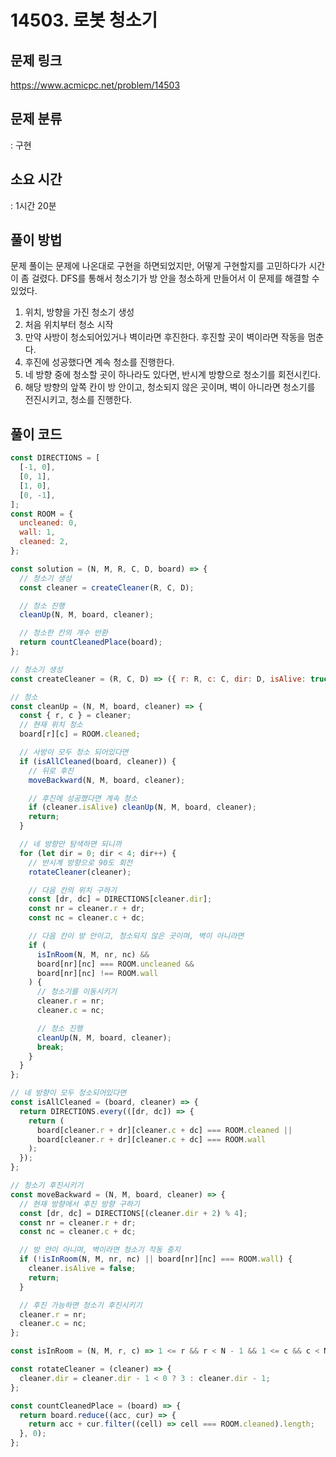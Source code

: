 # 14503. 로봇 청소기

## 문제 링크

https://www.acmicpc.net/problem/14503

## 문제 분류

: 구현

## 소요 시간

: 1시간 20분

## 풀이 방법

문제 풀이는 문제에 나온대로 구현을 하면되었지만, 어떻게 구현할지를 고민하다가 시간이 좀 걸렸다. DFS를 통해서 청소기가 방 안을 청소하게 만들어서 이 문제를 해결할 수 있었다.

1. 위치, 방향을 가진 청소기 생성
2. 처음 위치부터 청소 시작
3. 만약 사방이 청소되어있거나 벽이라면 후진한다. 후진할 곳이 벽이라면 작동을 멈춘다.
4. 후진에 성공했다면 계속 청소를 진행한다.
5. 네 방향 중에 청소할 곳이 하나라도 있다면, 반시계 방향으로 청소기를 회전시킨다.
6. 해당 방향의 앞쪽 칸이 방 안이고, 청소되지 않은 곳이며, 벽이 아니라면 청소기를 전진시키고, 청소를 진행한다.

## 풀이 코드

```js
const DIRECTIONS = [
  [-1, 0],
  [0, 1],
  [1, 0],
  [0, -1],
];
const ROOM = {
  uncleaned: 0,
  wall: 1,
  cleaned: 2,
};

const solution = (N, M, R, C, D, board) => {
  // 청소기 생성
  const cleaner = createCleaner(R, C, D);

  // 청소 진행
  cleanUp(N, M, board, cleaner);

  // 청소한 칸의 개수 반환
  return countCleanedPlace(board);
};

// 청소기 생성
const createCleaner = (R, C, D) => ({ r: R, c: C, dir: D, isAlive: true });

// 청소
const cleanUp = (N, M, board, cleaner) => {
  const { r, c } = cleaner;
  // 현재 위치 청소
  board[r][c] = ROOM.cleaned;

  // 사방이 모두 청소 되어있다면
  if (isAllCleaned(board, cleaner)) {
    // 뒤로 후진
    moveBackward(N, M, board, cleaner);

    // 후진에 성공했다면 계속 청소
    if (cleaner.isAlive) cleanUp(N, M, board, cleaner);
    return;
  }

  // 네 방향만 탐색하면 되니까
  for (let dir = 0; dir < 4; dir++) {
    // 반시계 방향으로 90도 회전
    rotateCleaner(cleaner);

    // 다음 칸의 위치 구하기
    const [dr, dc] = DIRECTIONS[cleaner.dir];
    const nr = cleaner.r + dr;
    const nc = cleaner.c + dc;

    // 다음 칸이 방 안이고, 청소되지 않은 곳이며, 벽이 아니라면
    if (
      isInRoom(N, M, nr, nc) &&
      board[nr][nc] === ROOM.uncleaned &&
      board[nr][nc] !== ROOM.wall
    ) {
      // 청소기를 이동시키기
      cleaner.r = nr;
      cleaner.c = nc;

      // 청소 진행
      cleanUp(N, M, board, cleaner);
      break;
    }
  }
};

// 네 방향이 모두 청소되어있다면
const isAllCleaned = (board, cleaner) => {
  return DIRECTIONS.every(([dr, dc]) => {
    return (
      board[cleaner.r + dr][cleaner.c + dc] === ROOM.cleaned ||
      board[cleaner.r + dr][cleaner.c + dc] === ROOM.wall
    );
  });
};

// 청소기 후진시키기
const moveBackward = (N, M, board, cleaner) => {
  // 현재 방향에서 후진 방향 구하기
  const [dr, dc] = DIRECTIONS[(cleaner.dir + 2) % 4];
  const nr = cleaner.r + dr;
  const nc = cleaner.c + dc;

  // 방 안이 아니며, 벽이라면 청소기 작동 중지
  if (!isInRoom(N, M, nr, nc) || board[nr][nc] === ROOM.wall) {
    cleaner.isAlive = false;
    return;
  }

  // 후진 가능하면 청소기 후진시키기
  cleaner.r = nr;
  cleaner.c = nc;
};

const isInRoom = (N, M, r, c) => 1 <= r && r < N - 1 && 1 <= c && c < M - 1;

const rotateCleaner = (cleaner) => {
  cleaner.dir = cleaner.dir - 1 < 0 ? 3 : cleaner.dir - 1;
};

const countCleanedPlace = (board) => {
  return board.reduce((acc, cur) => {
    return acc + cur.filter((cell) => cell === ROOM.cleaned).length;
  }, 0);
};
```
